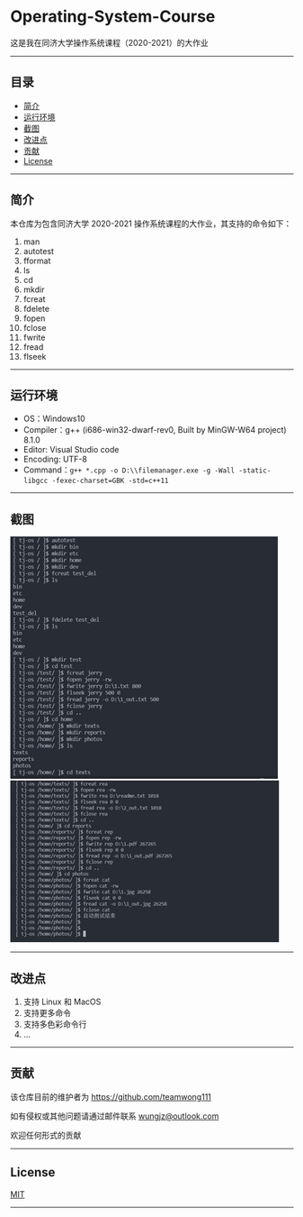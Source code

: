 # Operating-System-Course
这是我在同济大学操作系统课程（2020-2021）的大作业

---

## 目录
- [简介](#简介)
- [运行环境](#运行环境)
- [截图](#截图)
- [改进点](#改进点)
- [贡献](#贡献)
- [License](#License)

---

## 简介
本仓库为包含同济大学 2020-2021 操作系统课程的大作业，其支持的命令如下：
1. man
2. autotest
3. fformat
4. ls
5. cd
6. mkdir
7. fcreat
8. fdelete
9. fopen
10. fclose
11. fwrite
12. fread
13. flseek

---

## 运行环境
- OS：Windows10
- Compiler：g++ (i686-win32-dwarf-rev0, Built by MinGW-W64 project) 8.1.0
- Editor: Visual Studio code
- Encoding: UTF-8
- Command：`g++ *.cpp -o D:\\filemanager.exe -g -Wall -static-libgcc -fexec-charset=GBK -std=c++11`

---

## 截图
![测试](./resources/1.png)
![测试](./resources/2.png)

---

## 改进点
1. 支持 Linux 和 MacOS
2. 支持更多命令
3. 支持多色彩命令行
4. ...

---

## 贡献
该仓库目前的维护者为 https://github.com/teamwong111

如有侵权或其他问题请通过邮件联系 wungjz@outlook.com

欢迎任何形式的贡献

---

## License
[MIT](https://github.com/teamwong111/Operating-System-Course/blob/main/LICENSE)

---